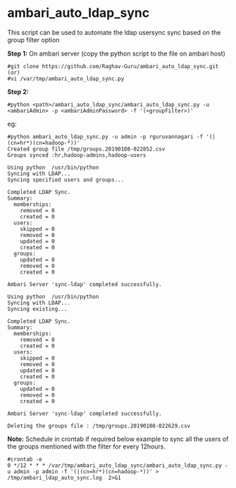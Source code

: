 # ambari_auto_ldap_sync
This script can be used to automate the ldap usersync sync based on the group filter option

**Step 1:**
On ambari server (copy the python script to the file on ambari host)

    #git clone https://github.com/Raghav-Guru/ambari_auto_ldap_sync.git
    (or)
    #vi /var/tmp/ambari_auto_ldap_sync.py 

**Step 2:** 

    #python <path>/ambari_auto_ldap_sync/ambari_auto_ldap_sync.py -u <ambariAdmin> -p <ambariAdminPassword> -f '(<groupFilter>)'

eg: 

    #python ambari_auto_ldap_sync.py -u admin -p rguruvannagari -f '(|(cn=hr*)(cn=hadoop-*))'
    Created group file /tmp/groups.20190108-022852.csv
    Groups synced :hr,hadoop-admins,hadoop-users
    
    Using python  /usr/bin/python
    Syncing with LDAP...
    Syncing specified users and groups...
    
    Completed LDAP Sync.
    Summary:
      memberships:
        removed = 0
        created = 0
      users:
        skipped = 0
        removed = 0
        updated = 0
        created = 0
      groups:
        updated = 0
        removed = 0
        created = 0
    
    Ambari Server 'sync-ldap' completed successfully.
    
    Using python  /usr/bin/python
    Syncing with LDAP...
    Syncing existing...
    
    Completed LDAP Sync.
    Summary:
      memberships:
        removed = 0
        created = 0
      users:
        skipped = 0
        removed = 0
        updated = 0
        created = 0
      groups:
        updated = 0
        removed = 0
        created = 0

    Ambari Server 'sync-ldap' completed successfully.
    
    Deleting the groups file : /tmp/groups.20190108-022629.csv

**Note:** Schedule in crontab if required below example to sync all the users of the groups mentioned with the filter for every 12hours. 

    #crontab -e
    0 */12 * * * /var/tmp/ambari_auto_ldap_sync/ambari_auto_ldap_sync.py -u admin -p admin -f '(|(cn=hr*)(cn=hadoop-*))' > /tmp/ambari_ldap_auto_sync.log  2>&1
